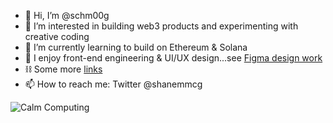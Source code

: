 - 👋 Hi, I’m @schm00g
- 👀 I’m interested in building web3 products and experimenting with creative coding
- 🌱 I’m currently learning to build on Ethereum & Solana
- 💞️ I enjoy front-end engineering & UI/UX design...see [Figma design work](https://www.figma.com/file/BuYYW2RiWmQKK9dPAmsIJv/UI)
- ⛓️ Some more [links](https://link-stack.glitch.me/)
- 📫 How to reach me: Twitter @shanemmcg

![Calm Computing](https://64.media.tumblr.com/88d7f78c342f4ac08ecd835fe144058d/70841eafa053ccaf-2b/s400x600/e1dca8fbd532ce48cdca22de0b14a2fb243c5c6f.gif)

<!---
schm00g/schm00g is a ✨ special ✨ repository because its `README.md` (this file) appears on your GitHub profile.
You can click the Preview link to take a look at your changes.
--->
